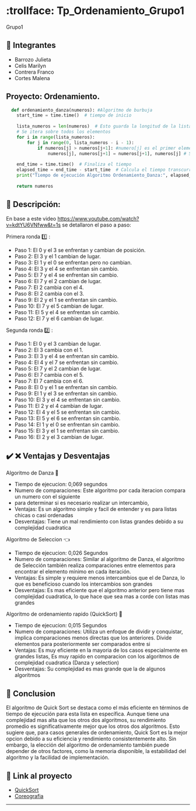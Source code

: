 # :trollface: Tp_Ordenamiento_Grupo1
Grupo1

## :purple_heart: Integrantes 
- Barrozo Julieta
- Celis Marilyn
- Contrera Franco
- Cortes Malena

## Proyecto: Ordenamiento.
~~~ Python 
  def ordenamiento_danza(numeros): #Algoritmo de burbuja
    start_time = time.time()  # tiempo de inicio
    
    lista_numeros = len(numeros)  # Esto guarda la longitud de la lista
    # Se itera sobre todos los elementos
    for i in range(lista_numeros): 
        for j in range(0, lista_numeros - i - 1): 
            if numeros[j] > numeros[j+1]: #numero[j] es el primer elemento / numero[j] > numero[j+1] verifica si el número actual es mayor que el siguiente número
                numeros[j], numeros[j+1] = numeros[j+1], numeros[j] # Si es mayor, se realiza un intercambio de valores entre numeros[j] y numeros[j+1]
    
    end_time = time.time()  # Finaliza el tiempo
    elapsed_time = end_time - start_time  # Calcula el tiempo transcurrido
    print("Tiempo de ejecución Algoritmo Ordenamiento_Danza:", elapsed_time, "segundos")
    
    return numeros
~~~

## :walking: Descripción:
En base a este video https://www.youtube.com/watch?v=kdtYU6VNfww&t=1s se detallaron el paso a paso:

Primera ronda :one: :
- Paso 1: El 0 y el 3 se enfrentan y cambian de posición.
- Paso 2: El 3 y el 1 cambian de lugar.
- Paso 3: El 1 y el 0 se enfrentan pero no cambian.
- Paso 4: El 3 y el 4 se enfrentan sin cambio.
- Paso 5: El 7 y el 4 se enfrentan sin cambio.
- Paso 6: El 7 y el 2 cambian de lugar.
- Paso 7: El 2 cambia con el 4.
- Paso 8: El 2 cambia con el 3.
- Paso 9: El 2 y el 1 se enfrentan sin cambio.
- Paso 10: El 7 y el 5 cambian de lugar.
- Paso 11: El 5 y el 4 se enfrentan sin cambio.
- Paso 12: El 7 y el 6 cambian de lugar.

Segunda ronda :two: :
- Paso 1: El 0 y el 3 cambian de lugar.
- Paso 2: El 3 cambia con el 1.
- Paso 3: El 3 y el 4 se enfrentan sin cambio.
- Paso 4: El 4 y el 7 se enfrentan sin cambio.
- Paso 5: El 7 y el 2 cambian de lugar.
- Paso 6: El 7 cambia con el 5.
- Paso 7: El 7 cambia con el 6.
- Paso 8: El 0 y el 1 se enfrentan sin cambio.
- Paso 9: El 1 y el 3 se enfrentan sin cambio.
- Paso 10: El 3 y el 4 se enfrentan sin cambio.
- Paso 11: El 2 y el 4 cambian de lugar.
- Paso 12: El 4 y el 5 se enfrentan sin cambio.
- Paso 13: El 5 y el 6 se enfrentan sin cambio.
- Paso 14: El 1 y el 0 se enfrentan sin cambio.
- Paso 15: El 3 y el 1 se enfrentan sin cambio.
- Paso 16: El 2 y el 3 cambian de lugar.

## :heavy_check_mark: :x: Ventajas y Desventajas
Algoritmo de Danza :dancer:
- Tiempo de ejecucion: 0,069 segundos
- Numero de comparaciones: Este algoritmo por cada iteracion compara un numero con el siguiente
- para determinar si es necesario realizar un intercambio,
- Ventajas: Es un algoritmo simple y facil de entender y es para listas chicas o casi ordenadas
- Desventajas: Tiene un mal rendimiento con listas grandes debido a su complejidad cuadratica

Algoritmo de Seleccion :point_left:
- Tiempo de ejecucion: 0,026 Segundos
- Numero de comparaciones: Similar al algoritmo de Danza, el algoritmo de Selección también
  realiza comparaciones entre elementos para encontrar el elemento mínimo en cada
  iteración.
- Ventajas: Es simple y requiere menos intercambios que el de Danza, lo que es beneficioso cuando los intercambios son grandes
- Desventajas: Es mas eficiente que el algoritmo anterior pero tiene mas complejidad cuadratica, lo que hace que sea mas a corde con listas mas
  grandes

Algoritmo de ordenamiento rapido (QuickSort) :running:
- Tiempo de ejecucion: 0,015 Segundos
- Numero de comparaciones: Utiliza un enfoque de dividir y conquistar, implica comparaciones menos directas que los anteriores. Divide elementos
  para posteriormente ser comparados entre si
- Ventajas: Es muy eficiente en la mayoria de los casos especialmente en grandes listas, Es muy rapido en comparacion con los algoritmos de
  complejidad cuadratica (Danza y selection)
- Desventajas: Su complejidad es mas grande que la de algunos algoritmos 

## :page_with_curl: Conclusion
El algoritmo de Quick Sort se destaca como el más eficiente en términos de tiempo de ejecución para esta lista en específica. Aunque tiene una complejidad mas alta que los otros dos algoritmos, su rendimiento promedio es significativamente mejor que los otros dos algoritmos. Esto sugiere que, para casos generales de ordenamiento, Quick Sort es la mejor opcion debido a su eficiencia y rendimiento consistentemente alto.
Sin embargo, la elección del algoritmo de ordenamiento también puede depender de otros factores, como la memoria disponible, la estabilidad del algoritmo y la facilidad de implementación. 

## :link: Link al proyecto
- [QuickSort](https://onlinegdb.com/OPZZ4EQI3)
- [Coreografia](https://onlinegdb.com/aHRJ6hFYK)


---